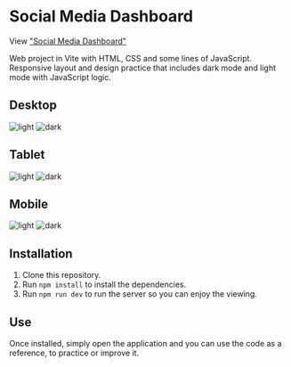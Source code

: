 # Social Media Dashboard

View ["Social Media Dashboard"](https://lachicagladiadora.github.io/dashboard-project-html-css/)

Web project in Vite with HTML, CSS and some lines of JavaScript.
Responsive layout and design practice that includes dark mode and light mode with JavaScript logic.

## Desktop

![light](./img/light-mode-desktop.png)
![dark](./img/dark-mode-desktop.png)

## Tablet

![light](./img/light-mode-tablet.png)
![dark](./img/dark-mode-tablet.png)

## Mobile

![light](./img/light-mode-mobile.png)
![dark](./img/dark-mode-mobile.png)

## Installation

1. Clone this repository.
2. Run `npm install` to install the dependencies.
3. Run `npm run dev` to run the server so you can enjoy the viewing.

## Use

Once installed, simply open the application and you can use the code as a reference, to practice or improve it.
